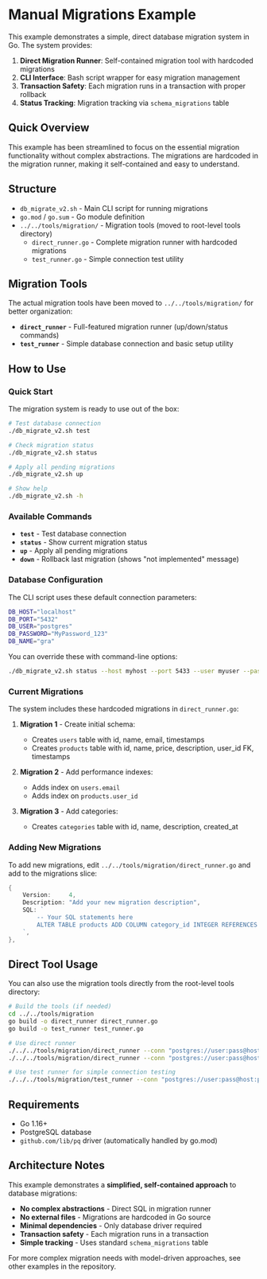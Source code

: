 # Manual Migrations Example

This example demonstrates a simple, direct database migration system in Go. The system provides:

1. **Direct Migration Runner**: Self-contained migration tool with hardcoded migrations
2. **CLI Interface**: Bash script wrapper for easy migration management
3. **Transaction Safety**: Each migration runs in a transaction with proper rollback
4. **Status Tracking**: Migration tracking via `schema_migrations` table

## Quick Overview

This example has been streamlined to focus on the essential migration functionality without complex abstractions. The migrations are hardcoded in the migration runner, making it self-contained and easy to understand.

## Structure

- `db_migrate_v2.sh` - Main CLI script for running migrations
- `go.mod` / `go.sum` - Go module definition
- `../../tools/migration/` - Migration tools (moved to root-level tools directory)
  - `direct_runner.go` - Complete migration runner with hardcoded migrations
  - `test_runner.go` - Simple connection test utility

## Migration Tools

The actual migration tools have been moved to `../../tools/migration/` for better organization:
- **`direct_runner`** - Full-featured migration runner (up/down/status commands)
- **`test_runner`** - Simple database connection and basic setup utility

## How to Use

### Quick Start

The migration system is ready to use out of the box:

```bash
# Test database connection
./db_migrate_v2.sh test

# Check migration status
./db_migrate_v2.sh status

# Apply all pending migrations
./db_migrate_v2.sh up

# Show help
./db_migrate_v2.sh -h
```

### Available Commands

- **`test`** - Test database connection
- **`status`** - Show current migration status  
- **`up`** - Apply all pending migrations
- **`down`** - Rollback last migration (shows "not implemented" message)

### Database Configuration

The CLI script uses these default connection parameters:
```bash
DB_HOST="localhost"
DB_PORT="5432" 
DB_USER="postgres"
DB_PASSWORD="MyPassword_123"
DB_NAME="gra"
```

You can override these with command-line options:
```bash
./db_migrate_v2.sh status --host myhost --port 5433 --user myuser --password mypass --dbname mydb
```

### Current Migrations

The system includes these hardcoded migrations in `direct_runner.go`:

1. **Migration 1** - Create initial schema:
   - Creates `users` table with id, name, email, timestamps
   - Creates `products` table with id, name, price, description, user_id FK, timestamps

2. **Migration 2** - Add performance indexes:
   - Adds index on `users.email`
   - Adds index on `products.user_id`

3. **Migration 3** - Add categories:
   - Creates `categories` table with id, name, description, created_at

### Adding New Migrations

To add new migrations, edit `../../tools/migration/direct_runner.go` and add to the migrations slice:

```go
{
    Version:     4,
    Description: "Add your new migration description",
    SQL: `
        -- Your SQL statements here
        ALTER TABLE products ADD COLUMN category_id INTEGER REFERENCES categories(id);
    `,
},
```

## Direct Tool Usage

You can also use the migration tools directly from the root-level tools directory:

```bash
# Build the tools (if needed)
cd ../../tools/migration
go build -o direct_runner direct_runner.go
go build -o test_runner test_runner.go

# Use direct runner
./../../tools/migration/direct_runner --conn "postgres://user:pass@host:port/db" --status
./../../tools/migration/direct_runner --conn "postgres://user:pass@host:port/db" --up

# Use test runner for simple connection testing
./../../tools/migration/test_runner --conn "postgres://user:pass@host:port/db" --up
```

## Requirements

- Go 1.16+
- PostgreSQL database
- `github.com/lib/pq` driver (automatically handled by go.mod)

## Architecture Notes

This example demonstrates a **simplified, self-contained approach** to database migrations:

- **No complex abstractions** - Direct SQL in migration runner
- **No external files** - Migrations are hardcoded in Go source
- **Minimal dependencies** - Only database driver required
- **Transaction safety** - Each migration runs in a transaction
- **Simple tracking** - Uses standard `schema_migrations` table

For more complex migration needs with model-driven approaches, see other examples in the repository.
````
